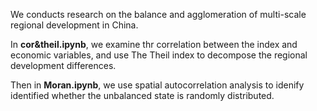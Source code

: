 We conducts research on the balance and agglomeration of multi-scale regional development in China. 

In **cor&theil.ipynb**, we examine thr correlation between the index and economic variables, and use The Theil index to decompose the regional development differences.

Then in **Moran.ipynb**, we use spatial autocorrelation analysis to idenify identified whether the unbalanced state is randomly distributed.
